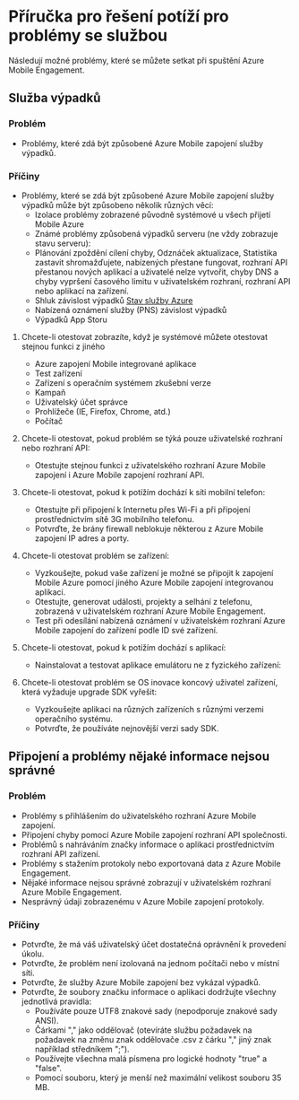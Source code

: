 <properties 
   pageTitle="Poradce při potížích s Průvodce - služby Azure mobilní zapojení" 
   description="Poradce při potížích s příručky pro Azure mobilní zasunutí" 
   services="mobile-engagement" 
   documentationCenter="" 
   authors="piyushjo" 
   manager="dwrede" 
   editor=""/>

<tags
   ms.service="mobile-engagement"
   ms.devlang="na"
   ms.topic="article"
   ms.tgt_pltfrm="mobile-multiple"
   ms.workload="mobile" 
   ms.date="08/19/2016"
   ms.author="piyushjo"/>

# <a name="troubleshooting-guide-for-service-issues"></a>Příručka pro řešení potíží pro problémy se službou

Následují možné problémy, které se můžete setkat při spuštění Azure Mobile Engagement.

## <a name="service-outages"></a>Služba výpadků

### <a name="issue"></a>Problém
- Problémy, které zdá být způsobené Azure Mobile zapojení služby výpadků.

### <a name="causes"></a>Příčiny
- Problémy, které se zdá být způsobené Azure Mobile zapojení služby výpadků může být způsobeno několik různých věcí:
    - Izolace problémy zobrazené původně systémové u všech přijetí Mobile Azure
    - Známé problémy způsobená výpadků serveru (ne vždy zobrazuje stavu serveru):
    - Plánování zpoždění cílení chyby, Odznáček aktualizace, Statistika zastavit shromažďujete, nabízených přestane fungovat, rozhraní API přestanou nových aplikací a uživatelé nelze vytvořit, chyby DNS a chyby vypršení časového limitu v uživatelském rozhraní, rozhraní API nebo aplikací na zařízení.
    - Shluk závislost výpadků [Stav služby Azure](http://status.azure.com/)
    - Nabízená oznámení služby (PNS) závislost výpadků
    - Výpadků App Storu

1) Chcete-li otestovat zobrazíte, když je systémové můžete otestovat stejnou funkci z jiného
   
   - Azure zapojení Mobile integrované aplikace
   - Test zařízení
   - Zařízení s operačním systémem zkušební verze
   - Kampaň
   - Uživatelský účet správce
   - Prohlížeče (IE, Firefox, Chrome, atd.)
   - Počítač

2) Chcete-li otestovat, pokud problém se týká pouze uživatelské rozhraní nebo rozhraní API:

   - Otestujte stejnou funkci z uživatelského rozhraní Azure Mobile zapojení i Azure Mobile zapojení rozhraní API.

3) Chcete-li otestovat, pokud k potížím dochází k síti mobilní telefon:

   - Otestujte při připojení k Internetu přes Wi-Fi a při připojení prostřednictvím sítě 3G mobilního telefonu.
   - Potvrďte, že brány firewall neblokuje některou z Azure Mobile zapojení IP adres a porty.

4) Chcete-li otestovat problém se zařízení:

   - Vyzkoušejte, pokud vaše zařízení je možné se připojit k zapojení Mobile Azure pomocí jiného Azure Mobile zapojení integrovanou aplikaci.
   - Otestujte, generovat události, projekty a selhání z telefonu, zobrazená v uživatelském rozhraní Azure Mobile Engagement. 
   - Test při odesílání nabízená oznámení v uživatelském rozhraní Azure Mobile zapojení do zařízení podle ID své zařízení. 

5) Chcete-li otestovat, pokud k potížím dochází s aplikací:

   - Nainstalovat a testovat aplikace emulátoru ne z fyzického zařízení:
   
6) Chcete-li otestovat problém se OS inovace koncový uživatel zařízení, která vyžaduje upgrade SDK vyřešit:

   - Vyzkoušejte aplikaci na různých zařízeních s různými verzemi operačního systému.
   - Potvrďte, že používáte nejnovější verzi sady SDK.
 
## <a name="connectivity-and-incorrect-information-issues"></a>Připojení a problémy nějaké informace nejsou správné

### <a name="issue"></a>Problém
- Problémy s přihlášením do uživatelského rozhraní Azure Mobile zapojení.
- Připojení chyby pomocí Azure Mobile zapojení rozhraní API společnosti.
- Problémů s nahráváním značky informace o aplikaci prostřednictvím rozhraní API zařízení.
- Problémy s stažením protokoly nebo exportovaná data z Azure Mobile Engagement.
- Nějaké informace nejsou správné zobrazují v uživatelském rozhraní Azure Mobile Engagement.
- Nesprávný údaji zobrazenému v Azure Mobile zapojení protokoly.

### <a name="causes"></a>Příčiny
* Potvrďte, že má váš uživatelský účet dostatečná oprávnění k provedení úkolu.
* Potvrďte, že problém není izolovaná na jednom počítači nebo v místní síti.
* Potvrďte, že služby Azure Mobile zapojení bez vykázal výpadků.
* Potvrďte, že soubory značku informace o aplikaci dodržujte všechny jednotlivá pravidla:
    - Používáte pouze UTF8 znakové sady (nepodporuje znakové sady ANSI).
    - Čárkami "," jako oddělovač (otevíráte službu požadavek na požadavek na změnu znak oddělovače .csv z čárku "," jiný znak například středníkem ";").
    - Používejte všechna malá písmena pro logické hodnoty "true" a "false".
    - Pomocí souboru, který je menší než maximální velikost souboru 35 MB.
 
